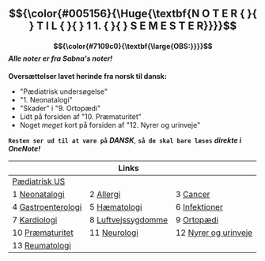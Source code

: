 ## $${\color{#005156}{\Huge{\textbf{N O T E R { }{ } T I L { }{ } 1 1. { }{ } S E M E S T E R}}}}$$


#### $${\color{#7109c0}{\textbf{\large{OBS:}}}}$$ *Alle noter er fra Sabna's noter!*

**Oversættelser lavet herinde fra norsk til dansk:**
- "Pædiatrisk undersøgelse"
- "1. Neonatalogi"
- "Skader" i "9. Ortopædi"
- Lidt på forsiden af "10. Præmaturitet"
- Noget *meget* kort på forsiden af "12. Nyrer og urinveje"

**`Resten ser ud til at være på`** ***DANSK***, **`så de skal bare læses`** ***direkte i OneNote!***

|| Links ||
|-|-|-|
|[Pædiatrisk US](/0.%20Pædiatrisk%20undersøgelse.md)|
|1 [Neonatalogi](1.%20Neonatalogi.md)|2 [Allergi](2.%20Allergi.md)|3 [Cancer](3.%20Cancer.md)|
|4 [Gastroenterologi](4.%20Gastroenterologi.md)|5 [Hæmatologi](5.%20Hæmatologi.md)|6 [Infektioner](6.%20Infektioner.md)|
|7 [Kardiologi](7.%20Kardiologi.md)|8 [Luftvejssygdomme](8.%20Luftvejssygdomme.md)|9 [Ortopædi](9.%20Ortopædi.md)|
|10 [Præmaturitet](10.%20Præmaturitet.md)|11 [Neurologi](11.%20Neurologi.md)|12 [Nyrer og urinveje](12.%20Nyrer%20og%20urinveje.md)|
|13 [Reumatologi](13.%20Reumatologi.md)|

